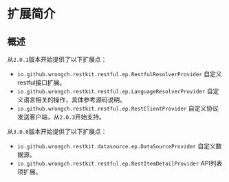 # 扩展简介

## 概述

从`2.0.1`版本开始提供了以下扩展点：

- `io.github.wrongch.restkit.restful.ep.RestfulResolverProvider` 自定义restful接口扩展。
- `io.github.wrongch.restkit.restful.ep.LanguageResolverProvider` 自定义语言相关的操作，具体参考源码说明。
- `io.github.wrongch.restkit.restful.ep.RestClientProvider` 自定义协议发送客户端，从`2.0.3`开始支持。

从`3.0.0`版本开始提供了以下扩展点：

- `io.github.wrongch.restkit.datasource.ep.DataSourceProvider` 自定义数据源。
- `io.github.wrongch.restkit.restful.ep.RestItemDetailProvider` API列表项扩展。